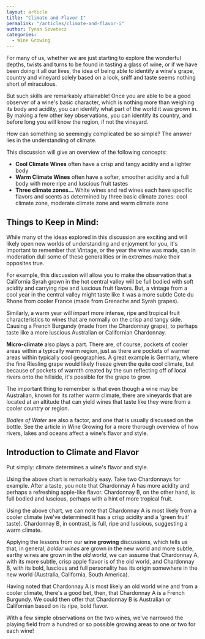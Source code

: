 ```yaml
---
layout: article
title: "Climate and Flavor I"
permalink: "/articles/climate-and-flavor-i"
author: Tynan Szvetecz
categories:
  - Wine Growing
---
```


For many of us, whether we are just starting to explore the wonderful depths, twists and turns to be found in tasting a glass of wine, or if we have been doing it all our lives, the idea of being able to identify a wine's grape, country and vineyard solely based on a look, sniff and taste seems nothing short of miraculous.

But such skills are remarkably attainable! Once you are able to be a good observer of a wine's basic character, which is nothing more than weighing its body and acidity, you can identify what part of the world it was grown in. By making a few other key observations, you can identify its country, and before long you will know the region, if not the vineyard.

How can something so seemingly complicated be so simple? The answer lies in the understanding of climate.

This discussion will give an overview of the following concepts:

- **Cool Climate Wines** often have a crisp and tangy acidity and a lighter body
- **Warm Climate Wines** often have a softer, smoother acidity and a full body with more ripe and luscious fruit tastes
- **Three climate zones...** White wines and red wines each have specific flavors and scents as determined by three basic climate zones: cool climate zone, moderate climate zone and warm climate zone

## Things to Keep in Mind:

While many of the ideas explored in this discussion are exciting and will likely open new worlds of understanding and enjoyment for you, it's important to remember that Vintage, or the year the wine was made, can in moderation dull some of these generalities or in extremes make their opposites true.

For example, this discussion will allow you to make the observation that a California Syrah grown in the hot central valley will be full bodied with soft acidity and carrying ripe and luscious fruit flavors. But, a vintage from a cool year in the central valley might taste like it was a more subtle Cote du Rhone from cooler France (made from Grenache and Syrah grapes).

Similarly, a warm year will impart more intense, ripe and tropical fruit characteristics to wines that are normally on the crisp and tangy side. Causing a French Burgundy (made from the Chardonnay grape), to perhaps taste like a more luscious Australian or Californian Chardonnay.

**Micro-climate** also plays a part. There are, of course, pockets of cooler areas within a typically warm region, just as there are pockets of warmer areas within typically cool geographies. A great example is Germany, where the fine Riesling grape would likely freeze given the quite cool climate, but because of pockets of warmth created by the sun reflecting off of local rivers onto the hillside, it's possible for the grape to grow.

The important thing to remember is that even though a wine may be Australian, known for its rather warm climate, there are vineyards that are located at an altitude that can yield wines that taste like they were from a cooler country or region.

_Bodies of Water_ are also a factor, and one that is usually discussed on the bottle. See the article in Wine Growing for a more thorough overview of how rivers, lakes and oceans affect a wine's flavor and style.

## Introduction to Climate and Flavor

Put simply: climate determines a wine's flavor and style.

Using the above chart is remarkably easy. Take two Chardonnays for example. After a taste, you note that Chardonnay A has more acidity and perhaps a refreshing apple-like flavor. Chardonnay B, on the other hand, is full bodied and luscious, perhaps with a hint of more tropical fruit.

Using the above chart, we can note that Chardonnay A is most likely from a cooler climate (we've determined it has a crisp acidity and a 'green fruit' taste). Chardonnay B, in contrast, is full, ripe and luscious, suggesting a warm climate.

Applying the lessons from our **wine growing** discussions, which tells us that, in general, _bolder wines_ are grown in the new world and more subtle, earthy wines are grown in the _old world_, we can assume that Chardonnay A, with its more subtle, crisp apple flavor is of the old world, and Chardonnay B, with its bold, luscious and full personality has its origin somewhere in the new world (Australia, California, South America).

Having noted that Chardonnay A is most likely an old world wine and from a cooler climate, there's a good bet, then, that Chardonnay A is a French Burgundy. We could then offer that Chardonnay B is Australian or Californian based on its ripe, bold flavor.

With a few simple observations on the two wines, we've narrowed the playing field from a hundred or so possible growing areas to one or two for each wine!
